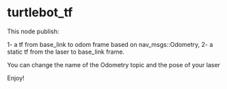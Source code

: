 # turtlebot_tf
This node publish:

1- a tf from base_link to odom frame based on nav_msgs::Odometry,
2- a static tf from the laser to base_link frame.

You can change the name of the Odometry topic and the pose of your laser

Enjoy!
